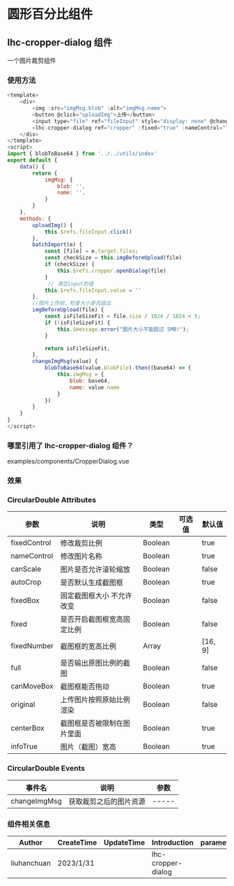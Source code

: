 # 圆形百分比组件

## lhc-cropper-dialog 组件

一个图片裁剪组件

### 使用方法

```javascript
<template>
    <div>
        <img :src="imgMsg.blob" :alt="imgMsg.name">
        <button @click="uploadImg">上传</button>
        <input type="file" ref="fileInput" style="display: none" @change="batchImport" accept=".jpeg,.jpg,.png,.gif">
        <lhc-cropper-dialog ref="cropper" :fixed="true" :nameControl="false" @changeImgMsg="changeImgMsg" />
    </div>
</template>
<script>
import { blobToBase64 } from '../../utils/index'
export default {
    data() {
        return {
            imgMsg: {
                blob: '',
                name: '',
            }
        }
    },
    methods: {  
        uploadImg() {
            this.$refs.fileInput.click()
        },
        batchImport(e) {
            const [file] = e.target.files;
            const checkSize = this.imgBeforeUpload(file)
            if (checkSize) {
                this.$refs.cropper.openDialog(file)
            }
             // 清空input的值
            this.$refs.fileInput.value = ''
        },
        //图片上传前，检查大小是否超出
        imgBeforeUpload(file) {
            const isFileSizeFit = file.size / 1024 / 1024 < 5;
            if (!isFileSizeFit) {
                this.$message.error("图片大小不能超过 5MB!");
            }

            return isFileSizeFit;
        },
        changeImgMsg(value) {
            blobToBase64(value.blobFile).then((base64) => {
                this.imgMsg = {
                    blob: base64,
                    name: value.name
                }
            })
        }
    }
}
</script>
```

### 哪里引用了 lhc-cropper-dialog 组件？

examples/components/CropperDialog.vue

### 效果

### CircularDouble Attributes

| 参数         | 说明                       | 类型    | 可选值 | 默认值  |
| ------------ | -------------------------- | ------- | ------ | ------- |
| fixedControl | 修改裁剪比例               | Boolean |        | true    |
| nameControl  | 修改图片名称               | Boolean |        | true    |
| canScale     | 图片是否允许滚轮缩放       | Boolean |        | false   |
| autoCrop     | 是否默认生成截图框         | Boolean |        | true    |
| fixedBox     | 固定截图框大小 不允许改变  | Boolean |        | false   |
| fixed        | 是否开启截图框宽高固定比例 | Boolean |        | false   |
| fixedNumber  | 截图框的宽高比例           | Array   |        | [16, 9] |
| full         | 是否输出原图比例的截图     | Boolean |        | false   |
| canMoveBox   | 截图框能否拖动             | Boolean |        | true    |
| original     | 上传图片按照原始比例渲染   | Boolean |        | false   |
| centerBox    | 截图框是否被限制在图片里面 | Boolean |        | true    |
| infoTrue     | 图片（截图）宽高           | Boolean |        | true    |

### CircularDouble Events

| 事件名       | 说明                   | 参数  |
| ------------ | ---------------------- | ----- |
| changeImgMsg | 获取裁剪之后的图片资源 | ----- |

### 组件相关信息

| Author      | CreateTime | UpdateTime | Introduction       | parameter |
| ----------- | ---------- | ---------- | ------------------ | --------- |
| liuhanchuan | 2023/1/31  |            | lhc-cropper-dialog |           |
